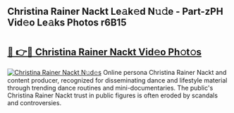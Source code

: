 ## Christina Rainer Nackt Le𝚊k𝚎d N𝚞𝚍e - Part-zPH Vid𝚎o Le𝚊ks Photos r6B15

# <h2><a href="http://fb3va0r.evod.top/?m=Christina+Rainer+Nackt">🔗 👉🔴 Christina Rainer Nackt Vid𝚎o Ph𝚘t𝚘s</a></h2>

[![Christina Rainer Nackt N𝚞d𝚎s](https://i.imgur.com/8V9OHl7.gif)](http://fb3va0r.evod.top/?m=Christina+Rainer+Nackt)
Online persona Christina Rainer Nackt and content producer, recognized for disseminating dance and lifestyle material through trending dance routines and mini-documentaries. The public's Christina Rainer Nackt trust in public figures is often eroded by scandals and controversies. 
